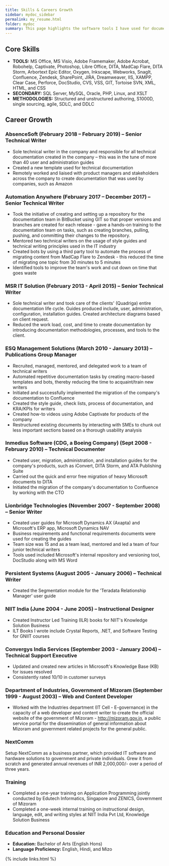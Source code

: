 ```yaml
---
title: Skills & Careers Growth
sidebar: mydoc_sidebar
permalink: my_resume.html
folder: mydoc
summary: This page highlights the software tools I have used for documentation and the standards and methodologies I have worked on as a technical writer. It takes you through the companies I have worked, my achievements and contributions with them and the trainings and certifications I have been awarded. I have finally concluded it with my education and languages I know.
---
```



## Core Skills

* **TOOLS:** MS Office, MS Visio, Adobe Framemaker, Adobe Acrobat, Robohelp, Captivate, Photoshop, Libre Office, DITA, MadCap Flare, DITA Storm, Arbortext Epic Editor, Oxygen, Inkscape, Webworks, SnagIt, Confluence, Zendesk, SharePoint, JIRA, Dreamweaver, IIS, XAMPP, Clear Case, Perforce, DocStudio, CVS, VSS, GIT, Tortoise SVN, XML, HTML, and CSS
* **SECONDARY:** SQL Server, MySQL, Oracle, PHP, Linux, and XSLT
* **METHODOLOGIES:** Structured and unstructured authoring, S1000D, single sourcing, agile, SDLC, and DDLC


## Career Growth

### AbsenceSoft (February 2018 – February 2019) – Senior Technical Writer

- Sole technical writer in the company and responsible for all technical documentation created in the company – this was in the tune of more than 40 user and administration guides
- Created a new template used for technical documentation
- Remotely worked and liaised with product managers and stakeholders across the company to create documentation that was used by companies, such as Amazon

### Automation Anywhere (February 2017 – December 2017) – Senior Technical Writer

- Took the initiative of creating and setting up a repository for the documentation team in BitBucket using GIT so that proper versions and branches are created for each release - gave a hands-on training to the documentation team on tasks, such as creating branches, pulling, pushing, and committing their changes to the repository.
- Mentored two technical writers on the usage of style guides and technical writing principles used in the IT industry
- Created bots by using a third party tool to automate the process of migrating content from MadCap Flare to Zendesk - this reduced the time of migrating one topic from 30 minutes to 5 minutes
- Identified tools to improve the team&#39;s work and cut down on time that goes waste

### MSR IT Solution (February 2013 - April 2015) – Senior Technical Writer

- Sole technical writer and took care of the clients&#39; (Quadriga) entire documentation life cycle. Guides produced include, user, administration, configuration, installation guides. Created architecture diagrams based on client request.
- Reduced the work load, cost, and time to create documentation by introducing documentation methodologies, processes, and tools to the client.

### ESQ Management Solutions (March 2010 - January 2013) – Publications Group Manager

- Recruited, managed, mentored, and delegated work to a team of technical writers
- Automated repetitive documentation tasks by creating macro-based templates and bots, thereby reducing the time to acquaint/train new writers
- Initiated and successfully implemented the migration of the company&#39;s documentation to Confluence
- Created the style guide, check lists, process of documentation, and KRA/KPIs for writers
- Created how-to videos using Adobe Captivate for products of the company
- Restructured existing documents by interacting with SMEs to chunk out less important sections based on a thorough usability analysis

### Inmedius Software (CDG, a Boeing Company) (Sept 2008 - February 2010) – Technical Documenter

- Created user, migration, administration, and installation guides for the company&#39;s products, such as iConvert, DITA Storm, and ATA Publishing Suite
- Carried out the quick and error free migration of heavy Microsoft documents to DITA
- Initiated the migration of the company&#39;s documentation to Confluence by working with the CTO

### Lionbridge Technologies (November 2007 - September 2008) – Senior Writer

- Created user guides for Microsoft Dynamics AX (Axapta) and Microsoft&#39;s ERP app, Microsoft Dynamics NAV
- Business requirements and functional requirements documents were used for creating the guides
- Team size was 15 and as a team lead, mentored and led a team of four junior technical writers
- Tools used included Microsoft&#39;s internal repository and versioning tool, DocStudio along with MS Word

### Persistent Systems (August 2005 - January 2006) – Technical Writer

- Created the Segmentation module for the &#39;Teradata Relationship Manager&#39; user guide

### NIIT India (June 2004 - June 2005) – Instructional Designer

- Created Instructor Led Training (ILR) books for NIIT&#39;s Knowledge Solution Business
- ILT Books I wrote include Crystal Reports, .NET, and Software Testing for GNIIT courses

### Convergys India Services (September 2003 - January 2004) – Technical Support Executive

- Updated and created new articles in Microsoft&#39;s Knowledge Base (KB) for issues resolved
- Consistently rated 10/10 in customer surveys

### Department of Industries, Government of Mizoram (September 1999 - August 2003) – Web and Content Developer

- Worked with the Industries department (IT Cell - E-governance) in the capacity of a web developer and content writer to create the official website of the government of Mizoram - http://mizoram.gov.in, a public service portal for the dissemination of general information about Mizoram and government related projects for the general public.

### NextComm

Setup NextComm as a business partner, which provided IT software and hardware solutions to government and private individuals. Grew it from scratch and generated annual revenues of INR 2,000,000/- over a period of three years.

### Training

- Completed a one-year training on Application Programming jointly conducted by Edutech Informatics, Singapore and ZENICS, Government of Mizoram
- Completed a one-week internal training on instructional design, language, edit, and writing styles at NIIT India Pvt Ltd, Knowledge Solution Business

### Education and Personal Dossier

- **Education:** Bachelor of Arts (English Hons)
- **Language Proficiency:** English, Hindi, and Mizo

{% include links.html %}
